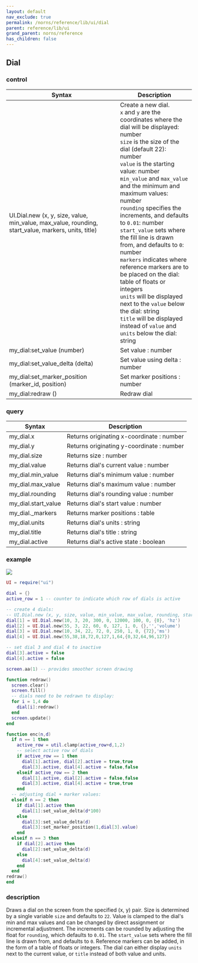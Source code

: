 ```yaml
---
layout: default
nav_exclude: true
permalink: /norns/reference/lib/ui/dial
parent: reference/lib/ui
grand_parent: norns/reference
has_children: false
---
```


## Dial

### control

| Syntax                                                                                              | Description                                                                                                                                                                                                                                                                                                                                                                                                                                                                                                                                                                                                                                                                                              |
| --------------------------------------------------------------------------------------------------- | -------------------------------------------------------------------------------------------------------------------------------------------------------------------------------------------------------------------------------------------------------------------------------------------------------------------------------------------------------------------------------------------------------------------------------------------------------------------------------------------------------------------------------------------------------------------------------------------------------------------------------------------------------------------------------------------------------- |
| UI.Dial.new (x, y, size, value, min_value, max_value, rounding, start_value, markers, units, title) | Create a new dial.<br>`x` and `y` are the coordinates where the dial will be displayed: number<br>`size` is the size of the dial (default 22): number<br>`value` is the starting value: number<br>`min_value` and `max_value` and the minimum and maximum values: number<br>`rounding` specifies the increments, and defaults to `0.01`: number<br>`start_value` sets where the fill line is drawn from, and defaults to `0`: number<br>`markers` indicates where reference markers are to be placed on the dial: table of floats or integers<br>`units` will be displayed next to the `value` below the dial: string<br>`title` will be displayed instead of `value` and `units` below the dial: string |
| my_dial:set_value (number)                                                                          | Set value : number                                                                                                                                                                                                                                                                                                                                                                                                                                                                                                                                                                                                                                                                                       |
| my_dial:set_value_delta (delta)                                                                     | Set value using delta : number                                                                                                                                                                                                                                                                                                                                                                                                                                                                                                                                                                                                                                                                           |
| my_dial:set_marker_position (marker_id, position)                                                   | Set marker positions : number                                                                                                                                                                                                                                                                                                                                                                                                                                                                                                                                                                                                                                                                            |
| my_dial:redraw ()                                                                                   | Redraw dial                                                                                                                                                                                                                                                                                                                                                                                                                                                                                                                                                                                                                                                                                              |

### query

| Syntax              | Description                               |
| ------------------- | ----------------------------------------- |
| my_dial.x           | Returns originating x-coordinate : number |
| my_dial.y           | Returns originating y-coordinate : number |
| my_dial.size        | Returns size : number                     |
| my_dial.value       | Returns dial's current value : number     |
| my_dial.min_value   | Returns dial's minimum value : number     |
| my_dial.max_value   | Returns dial's maximum value : number     |
| my_dial.rounding    | Returns dial's rounding value : number    |
| my_dial.start_value | Returns dial's start value : number       |
| my_dial._markers    | Returns marker positions : table          |
| my_dial.units       | Returns dial's units : string             |
| my_dial.title       | Returns dial's title : string             |
| my_dial.active      | Returns dial's active state : boolean     |

### example

![](../../../image/reference-images/dialexample.gif)

```lua
UI = require("ui")

dial = {}
active_row = 1 -- counter to indicate which row of dials is active

-- create 4 dials:
-- UI.Dial.new (x, y, size, value, min_value, max_value, rounding, start_value, markers, units, title)
dial[1] = UI.Dial.new(10, 3, 20, 300, 0, 12000, 100, 0, {0}, 'hz')
dial[2] = UI.Dial.new(55, 3, 22, 60, 0, 127, 1, 0, {},'','volume')
dial[3] = UI.Dial.new(10, 34, 22, 72, 0, 250, 1, 0, {72},'ms')
dial[4] = UI.Dial.new(55,38,18,72,0,127,1,64,{0,32,64,96,127})

-- set dial 3 and dial 4 to inactive
dial[3].active = false
dial[4].active = false

screen.aa(1) -- provides smoother screen drawing

function redraw()
  screen.clear()
  screen.fill()
  -- dials need to be redrawn to display:
  for i = 1,4 do
    dial[i]:redraw()
  end
  screen.update()
end

function enc(n,d)
  if n == 1 then
    active_row = util.clamp(active_row+d,1,2)
    -- select active row of dials
    if active_row == 1 then
      dial[1].active, dial[2].active = true,true
      dial[3].active, dial[4].active = false,false
    elseif active_row == 2 then
      dial[1].active, dial[2].active = false,false
      dial[3].active, dial[4].active = true,true
    end
  -- adjusting dial + marker values:
  elseif n == 2 then
    if dial[1].active then
      dial[1]:set_value_delta(d*100)
    else
      dial[3]:set_value_delta(d)
      dial[3]:set_marker_position(1,dial[3].value)
    end
  elseif n == 3 then
    if dial[2].active then
      dial[2]:set_value_delta(d)
    else
      dial[4]:set_value_delta(d)
    end
  end
redraw()
end
```

### description

Draws a dial on the screen from the specified (x, y) pair. Size is determined by a single variable `size` and defaults to `22`. Value is clamped to the dial's min and max values and can be changed by direct assignment or incremental adjustment.  The increments can be rounded by adjusting the float for `rounding`, which defaults to `0.01`. The `start_value` sets where the fill line is drawn from, and defaults to `0`. Reference markers can be added, in the form of a table of floats or integers. The dial can either display `units` next to the current value, or `title` instead of both value and units.
